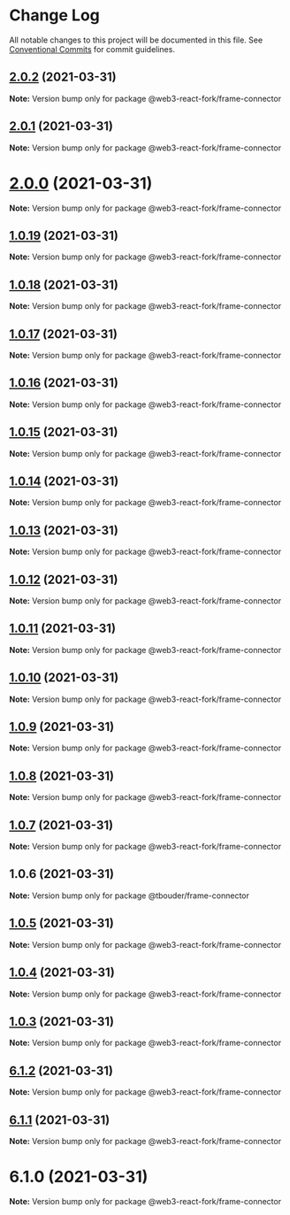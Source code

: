 # Change Log

All notable changes to this project will be documented in this file.
See [Conventional Commits](https://conventionalcommits.org) for commit guidelines.

## [2.0.2](https://github.com/TBouder/web3-react-fork/compare/@web3-react-fork/frame-connector@2.0.1...@web3-react-fork/frame-connector@2.0.2) (2021-03-31)

**Note:** Version bump only for package @web3-react-fork/frame-connector





## [2.0.1](https://github.com/TBouder/web3-react-fork/compare/@web3-react-fork/frame-connector@2.0.0...@web3-react-fork/frame-connector@2.0.1) (2021-03-31)

**Note:** Version bump only for package @web3-react-fork/frame-connector





# [2.0.0](https://github.com/TBouder/web3-react-fork/compare/@web3-react-fork/frame-connector@1.0.19...@web3-react-fork/frame-connector@2.0.0) (2021-03-31)

**Note:** Version bump only for package @web3-react-fork/frame-connector





## [1.0.19](https://github.com/TBouder/web3-react-fork/compare/@web3-react-fork/frame-connector@1.0.18...@web3-react-fork/frame-connector@1.0.19) (2021-03-31)

**Note:** Version bump only for package @web3-react-fork/frame-connector





## [1.0.18](https://github.com/TBouder/web3-react-fork/compare/@web3-react-fork/frame-connector@1.0.17...@web3-react-fork/frame-connector@1.0.18) (2021-03-31)

**Note:** Version bump only for package @web3-react-fork/frame-connector





## [1.0.17](https://github.com/TBouder/web3-react-fork/compare/@web3-react-fork/frame-connector@1.0.16...@web3-react-fork/frame-connector@1.0.17) (2021-03-31)

**Note:** Version bump only for package @web3-react-fork/frame-connector





## [1.0.16](https://github.com/TBouder/web3-react-fork/compare/@web3-react-fork/frame-connector@1.0.15...@web3-react-fork/frame-connector@1.0.16) (2021-03-31)

**Note:** Version bump only for package @web3-react-fork/frame-connector





## [1.0.15](https://github.com/TBouder/web3-react-fork/compare/@web3-react-fork/frame-connector@1.0.14...@web3-react-fork/frame-connector@1.0.15) (2021-03-31)

**Note:** Version bump only for package @web3-react-fork/frame-connector





## [1.0.14](https://github.com/TBouder/web3-react-fork/compare/@web3-react-fork/frame-connector@1.0.13...@web3-react-fork/frame-connector@1.0.14) (2021-03-31)

**Note:** Version bump only for package @web3-react-fork/frame-connector





## [1.0.13](https://github.com/TBouder/web3-react-fork/compare/@web3-react-fork/frame-connector@1.0.12...@web3-react-fork/frame-connector@1.0.13) (2021-03-31)

**Note:** Version bump only for package @web3-react-fork/frame-connector





## [1.0.12](https://github.com/TBouder/web3-react-fork/compare/@web3-react-fork/frame-connector@1.0.11...@web3-react-fork/frame-connector@1.0.12) (2021-03-31)

**Note:** Version bump only for package @web3-react-fork/frame-connector





## [1.0.11](https://github.com/TBouder/web3-react-fork/compare/@web3-react-fork/frame-connector@1.0.10...@web3-react-fork/frame-connector@1.0.11) (2021-03-31)

**Note:** Version bump only for package @web3-react-fork/frame-connector





## [1.0.10](https://github.com/TBouder/web3-react-fork/compare/@web3-react-fork/frame-connector@1.0.9...@web3-react-fork/frame-connector@1.0.10) (2021-03-31)

**Note:** Version bump only for package @web3-react-fork/frame-connector





## [1.0.9](https://github.com/TBouder/web3-react-fork/compare/@web3-react-fork/frame-connector@1.0.8...@web3-react-fork/frame-connector@1.0.9) (2021-03-31)

**Note:** Version bump only for package @web3-react-fork/frame-connector





## [1.0.8](https://github.com/TBouder/web3-react-fork/compare/@web3-react-fork/frame-connector@1.0.7...@web3-react-fork/frame-connector@1.0.8) (2021-03-31)

**Note:** Version bump only for package @web3-react-fork/frame-connector





## [1.0.7](https://github.com/TBouder/web3-react-fork/compare/@web3-react-fork/frame-connector@1.0.5...@web3-react-fork/frame-connector@1.0.7) (2021-03-31)

**Note:** Version bump only for package @web3-react-fork/frame-connector





## 1.0.6 (2021-03-31)

**Note:** Version bump only for package @tbouder/frame-connector





## [1.0.5](https://github.com/TBouder/web3-react-fork/compare/@web3-react-fork/frame-connector@1.0.4...@web3-react-fork/frame-connector@1.0.5) (2021-03-31)

**Note:** Version bump only for package @web3-react-fork/frame-connector





## [1.0.4](https://github.com/TBouder/web3-react-fork/compare/@web3-react-fork/frame-connector@1.0.3...@web3-react-fork/frame-connector@1.0.4) (2021-03-31)

**Note:** Version bump only for package @web3-react-fork/frame-connector





## [1.0.3](https://github.com/TBouder/web3-react-fork/compare/@web3-react-fork/frame-connector@6.1.2...@web3-react-fork/frame-connector@1.0.3) (2021-03-31)

**Note:** Version bump only for package @web3-react-fork/frame-connector





## [6.1.2](https://github.com/TBouder/web3-react-fork/compare/@web3-react-fork/frame-connector@6.1.1...@web3-react-fork/frame-connector@6.1.2) (2021-03-31)

**Note:** Version bump only for package @web3-react-fork/frame-connector





## [6.1.1](https://github.com/TBouder/web3-react-fork/compare/@web3-react-fork/frame-connector@6.1.0...@web3-react-fork/frame-connector@6.1.1) (2021-03-31)

**Note:** Version bump only for package @web3-react-fork/frame-connector





# 6.1.0 (2021-03-31)

**Note:** Version bump only for package @web3-react-fork/frame-connector
